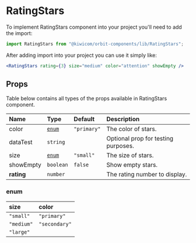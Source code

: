 # RatingStars

To implement RatingStars component into your project you'll need to add the import:

```jsx
import RatingStars from "@kiwicom/orbit-components/lib/RatingStars";
```

After adding import into your project you can use it simply like:

```jsx
<RatingStars rating={3} size="medium" color="attention" showEmpty />
```

## Props

Table below contains all types of the props available in RatingStars component.

| Name       | Type            | Default     | Description                         |
| :--------- | :-------------- | :---------- | :---------------------------------- |
| color      | [`enum`](#enum) | `"primary"` | The color of stars.                 |
| dataTest   | `string`        |             | Optional prop for testing purposes. |
| size       | [`enum`](#enum) | `"small"`   | The size of stars.                  |
| showEmpty  | `boolean`       | `false`     | Show empty stars.                   |
| **rating** | `number`        |             | The rating number to display.       |

### enum

| size       | color         |
| :--------- | :------------ |
| `"small"`  | `"primary"`   |
| `"medium"` | `"secondary"` |
| `"large"`  |
